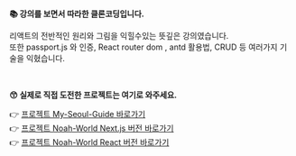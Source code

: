 <br/>

**📚 강의를 보면서 따라한 클론코딩입니다.**

리액트의 전반적인 원리와 그림을 익힐수있는 뜻깊은 강의였습니다.<br/>
또한 passport.js 와 인증, React router dom , antd 활용법, CRUD 등 여러가지 기술을 익혔습니다.

<br/>

**😙 실제로 직접 도전한 프로젝트는 여기로 와주세요.**

👉 [프로젝트 My-Seoul-Guide 바로가기](https://github.com/noah071610/My-Seoul-Guide)<br/>
👉 [프로젝트 Noah-World Next.js 버전 바로가기](https://github.com/noah071610/Next_Noahworld)<br/>
👉 [프로젝트 Noah-World React 버전 바로가기](https://github.com/noah071610/Next_Noahworld)

<br/><br/><br/><br/>
